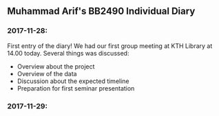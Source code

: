 ## Muhammad Arif's BB2490 Individual Diary

### 2017-11-28:
First entry of the diary!
We had our first group meeting at KTH Library at 14.00 today. Several things was discussed:
* Overview about the project
* Overview of the data
* Discussion about the expected timeline
* Preparation for first seminar presentation

### 2017-11-29:



